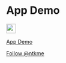 
# App Demo

[<img src="https://s18955.pcdn.co/wp-content/uploads/2018/02/github.png" width="25"/>](https://redux-todo-list-app.herokuapp.com/)
  
>
<a class="github-button" href="https://redux-todo-list-app.herokuapp.com/" aria-label="App Demo">App Demo</a>

<!-- Place this tag where you want the button to render. -->
<a class="github-button" href="https://github.com/ntkme" aria-label="Follow @ntkme on GitHub">Follow @ntkme</a>
